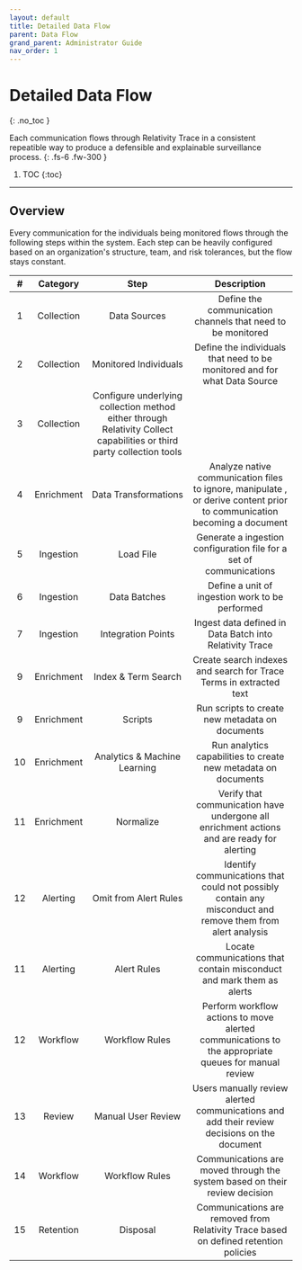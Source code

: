 ```yaml
---
layout: default
title: Detailed Data Flow
parent: Data Flow
grand_parent: Administrator Guide
nav_order: 1
---
```


# Detailed Data Flow
{: .no_toc }


Each communication flows through Relativity Trace in a consistent repeatible way to produce a defensible and explainable surveillance process.
{: .fs-6 .fw-300 }

1. TOC
{:toc}

---
## Overview

Every communication for the individuals being monitored flows through the following steps within the system. Each step can be heavily configured based on an organization's structure, team, and risk tolerances, but the flow stays constant. 

| # | Category | Step | Description |
|:---:|:------:|:-------------:|:-----:|
| 1 | Collection | Data Sources | Define the communication channels that need to be monitored |
| 2 | Collection | Monitored Individuals | Define the individuals that need to be monitored and for what Data Source |
| 3 | Collection | Configure underlying collection method either through Relativity Collect capabilities or third party collection tools |
| 4 | Enrichment | Data Transformations | Analyze native communication files to ignore, manipulate , or derive content prior to communication becoming a document  |
| 5 | Ingestion | Load File | Generate a ingestion configuration file for a set of communications |
| 6 | Ingestion | Data Batches| Define a unit of ingestion work to be performed |
| 7 | Ingestion | Integration Points | Ingest data defined in Data Batch into Relativity Trace|
| 9 | Enrichment | Index & Term Search | Create search indexes and search for Trace Terms in extracted text |
| 9 | Enrichment | Scripts | Run scripts to create new metadata on documents |
| 10 | Enrichment | Analytics & Machine Learning | Run analytics capabilities to create new metadata on documents |
| 11 | Enrichment | Normalize | Verify that communication have undergone all enrichment actions and are ready for alerting |
|12 | Alerting | Omit from Alert Rules | Identify communications that could not possibly contain any misconduct and remove them from alert analysis |
| 11 | Alerting | Alert Rules | Locate communications that contain misconduct and mark them as alerts |
| 12 | Workflow | Workflow Rules | Perform workflow actions to move alerted communications to the appropriate queues for manual review |
| 13 | Review | Manual User Review | Users manually review alerted communications and add their review decisions on the document |
| 14 | Workflow | Workflow Rules | Communications are moved through the system based on their review decision |
| 15 | Retention | Disposal | Communications are removed from Relativity Trace based on defined retention policies |